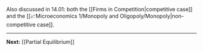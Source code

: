 Also discussed in 14.01: both the [[Firms in Competition|competitive case]] and the [[📈Microeconomics 1/Monopoly and Oligopoly/Monopoly|non-competitive case]].  

---

**Next:** [[Partial Equilibrium]]